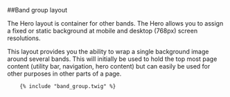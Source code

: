 ##Band group layout

The Hero layout is container for other bands. The Hero allows you to assign a fixed or static background at mobile and desktop (768px) screen resolutions.

This layout provides you the ability to wrap a single background image around several bands. This will initially be used to hold the top most page content (utility bar, navigation, hero content) but can easily be used for other purposes in other parts of a page.

```html_example
    {% include "band_group.twig" %}
```
